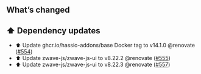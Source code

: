 ## What’s changed

## ⬆️ Dependency updates

- ⬆️ Update ghcr.io/hassio-addons/base Docker tag to v14.1.0 @renovate ([#554](https://github.com/hassio-addons/addon-zwave-js-ui/pull/554))
- ⬆️ Update zwave-js/zwave-js-ui to v8.22.2 @renovate ([#555](https://github.com/hassio-addons/addon-zwave-js-ui/pull/555))
- ⬆️ Update zwave-js/zwave-js-ui to v8.22.3 @renovate ([#557](https://github.com/hassio-addons/addon-zwave-js-ui/pull/557))
